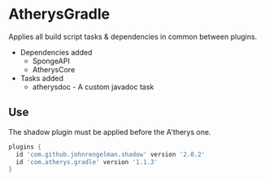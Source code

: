 # AtherysGradle

Applies all build script tasks & dependencies in common between plugins.
* Dependencies added
  * SpongeAPI
  * AtherysCore
* Tasks added
  * atherysdoc - A custom javadoc task

## Use
The shadow plugin must be applied before the A'therys one.
```gradle
plugins {
  id 'com.github.johnrengelman.shadow' version '2.0.2'
  id 'com.atherys.gradle' version '1.1.3'
}
```
